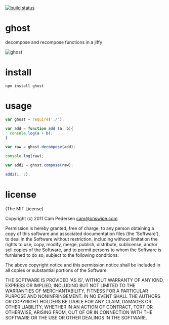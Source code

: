 [![build status](https://secure.travis-ci.org/ecto/ghost.png)](http://travis-ci.org/ecto/ghost)
# ghost

decompose and recompose functions in a jiffy

![ghost](http://i.imgur.com/3VS5W.png)

# install

    npm install ghost

# usage

````javascript
var ghost = require('./');

var add = function add (a, b){
  console.log(a + b);
}

var raw = ghost.decompose(add);

console.log(raw);

var add2 = ghost.compose(raw);

add2(1, 2);
````

# license

(The MIT License)

Copyright (c) 2011 Cam Pedersen <cam@onswipe.com>

Permission is hereby granted, free of charge, to any person obtaining a copy of this software and associated documentation files (the 'Software'), to deal in the Software without restriction, including without limitation the rights to use, copy, modify, merge, publish, distribute, sublicense, and/or sell copies of the Software, and to permit persons to whom the Software is furnished to do so, subject to the following conditions:

The above copyright notice and this permission notice shall be included in all copies or substantial portions of the Software.

THE SOFTWARE IS PROVIDED 'AS IS', WITHOUT WARRANTY OF ANY KIND, EXPRESS OR IMPLIED, INCLUDING BUT NOT LIMITED TO THE WARRANTIES OF MERCHANTABILITY, FITNESS FOR A PARTICULAR PURPOSE AND NONINFRINGEMENT. IN NO EVENT SHALL THE AUTHORS OR COPYRIGHT HOLDERS BE LIABLE FOR ANY CLAIM, DAMAGES OR OTHER LIABILITY, WHETHER IN AN ACTION OF CONTRACT, TORT OR OTHERWISE, ARISING FROM, OUT OF OR IN CONNECTION WITH THE SOFTWARE OR THE USE OR OTHER DEALINGS IN THE SOFTWARE.

